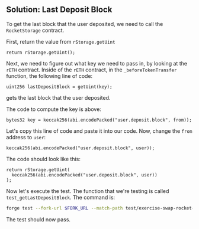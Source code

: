 ## Solution: Last Deposit Block

To get the last block that the user deposited, we need to call the `RocketStorage` contract.

First, return the value from `rStorage.getUint`

```solidity
return rStorage.getUint();
```

Next, we need to figure out what key we need to pass in, by looking at the `rETH` contract. Inside of the `rETH` contract, in the `_beforeTokenTransfer` function, the following line of code:

```solidity
uint256 lastDepositBlock = getUint(key);
```

gets the last block that the user deposited.

The code to compute the key is above:

```solidity
bytes32 key = keccak256(abi.encodePacked("user.deposit.block", from));
```

Let's copy this line of code and paste it into our code. Now, change the `from` address to `user`:

```solidity
keccak256(abi.encodePacked("user.deposit.block", user));
```

The code should look like this:

```solidity
return rStorage.getUint(
  keccak256(abi.encodePacked("user.deposit.block", user))
);
```

Now let's execute the test. The function that we're testing is called `test_getLastDepositBlock`. The command is:

```bash
forge test --fork-url $FORK_URL --match-path test/exercise-swap-rocket-pool.sol --match-test test_getLastDepositBlock -vvv
```

The test should now pass.
